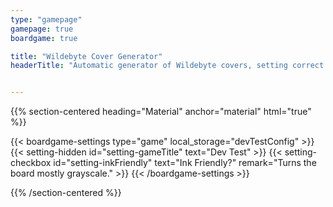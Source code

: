 ```yaml
---
type: "gamepage"
gamepage: true
boardgame: true

title: "Wildebyte Cover Generator"
headerTitle: "Automatic generator of Wildebyte covers, setting correct size and texts"


---
```


{{% section-centered heading="Material" anchor="material" html="true" %}}

{{< boardgame-settings type="game" local_storage="devTestConfig" >}}
	{{< setting-hidden id="setting-gameTitle" text="Dev Test" >}}
  {{< setting-checkbox id="setting-inkFriendly" text="Ink Friendly?" remark="Turns the board mostly grayscale." >}}
{{< /boardgame-settings >}}

{{% /section-centered %}}